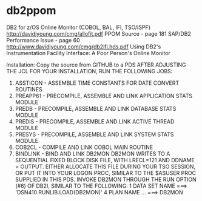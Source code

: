 # db2ppom
DB2 for z/OS Online Monitor (COBOL, BAL, IFI, TSO/ISPF)
http://davidjyoung.com/cmg/allofit.pdf PPOM Source - page 181
  SAP/DB2 Performance Issue - page 60
http://www.davidjyoung.com/cmg/db2ifi.hds.pdf
  Using DB2's Instrumentation Facility Interface: A Poor Person's Online Monitor

Installation: Copy the source from GITHUB to a PDS
AFTER ADJUSTING THE JCL FOR YOUR INSTALLATION, RUN THE FOLLOWING JOBS:
1) ASSTICON - ASSEMBLE TIME CONSTANTS FOR DATE CONVERT ROUTINES
2) PREAPP61 - PRECOMPILE, ASSEMBLE AND LINK APPLICATION STATS MODULE
3) PREDB - PRECOMPILE, ASSEMBLE AND LINK DATABASE STATS MODULE
4) PREDIS - PRECOMPILE, ASSEMBLE AND LINK ACTIVE THREAD MODULE
5) PRESYS - PRECOMPILE, ASSEMBLE AND LINK SYSTEM STATS MODULE
6) COB2CL - COMPILE AND LINK COBOL MAIN ROUTINE
7) BINDLINK - BIND AND LINK DB2MON
DB2MON WRITES TO A SEQUENTIAL FIXED BLOCK DISK FILE, WITH LRECL=121 AND
DDNAME = OUTPUT. EITHER ALLOCATE THIS FILE DURING YOUR TSO SESSION, OR
PUT IT INTO YOUR LOGON PROC, SIMILAR TO THE $ASUSER PROC SUPPLIED IN
THIS PDS.
INVOKE DB2MON THROUGH THE RUN OPTION (#6) OF DB2I, SIMILAR TO THE
FOLLOWING:
1 DATA SET NAME ===> 'DSN410.RUNLIB.LOAD(DB2MON)'
4 PLAN NAME ... ===> DB2MON
